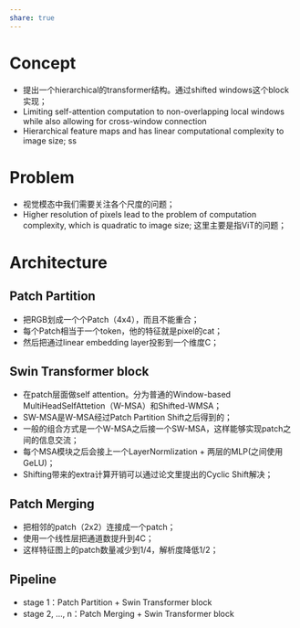 ```yaml
---
share: true
---
```


# Concept
- 提出一个hierarchical的transformer结构。通过shifted windows这个block实现；
- Limiting self-attention computation to non-overlapping local windows while also allowing for cross-window connection
- Hierarchical feature maps and has linear computational complexity to image size; ss

# Problem
- 视觉模态中我们需要关注各个尺度的问题；
- Higher resolution of pixels lead to the problem of computation complexity, which is quadratic to image size; 这里主要是指ViT的问题；

# Architecture

## Patch Partition
- 把RGB划成一个个Patch（4x4），而且不能重合；
- 每个Patch相当于一个token，他的特征就是pixel的cat；
- 然后把通过linear embedding layer投影到一个维度C；

## Swin Transformer block
- 在patch层面做self attention。分为普通的Window-based MultiHeadSelfAttetion（W-MSA）和Shifted-WMSA；
- SW-MSA是W-MSA经过Patch Partition Shift之后得到的；
- 一般的组合方式是一个W-MSA之后接一个SW-MSA，这样能够实现patch之间的信息交流；
- 每个MSA模块之后会接上一个LayerNormlization + 两层的MLP(之间使用GeLU)；
- Shifting带来的extra计算开销可以通过论文里提出的Cyclic Shift解决；

## Patch Merging
- 把相邻的patch（2x2）连接成一个patch；
- 使用一个线性层把通道数提升到4C；
- 这样特征图上的patch数量减少到1/4，解析度降低1/2；

## Pipeline
- stage 1：Patch Partition + Swin Transformer block
- stage 2, ..., n：Patch Merging + Swin Transformer block